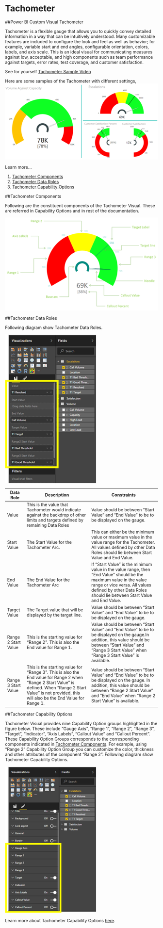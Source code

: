
# Tachometer
##Power BI Custom Visual Tachometer

Tachometer is a flexible gauge that allows you to quickly convey detailed information in a way that can be intuitively understood. Many customizable features are included to configure the look and feel as well as behavior; for example, variable start and end angles, configurable orientation, colors, labels, and axis scale.
This is an ideal visual for communicating measures against low,  acceptable, and high components such as team performance against targets, error rates, test coverage, and customer satisfaction.
 
See for yourself [Tachometer Sample Video](https://www.youtube.com/watch?v=C3OXdETbS9o)

Here are some samples of the Tachometer with different settings, 
![](images/ScreenshotBase.png)

Learn more...

1. [Tachometer Components](README.md#tachometer-components)
2. [Tachometer Data Roles](README.md#tachometer-data-roles)
3. [Tachometer Capability Options](README.md#tachometer-capability-options)

##Tachometer Components

Following are the constituent components of the Tachometer Visual. These are referred in Capability Options and in rest of the documentation.

<img src="images/TachometerComponents.png" alt="Drawing" width="600px">

##Tachometer Data Roles

Following diagram show Tachometer Data Roles.

<img src="images/TachometerDataRoles.png" alt="Drawing" width="300px">

|Data Role|Description|Constraints|
|---|---|---|
|Value| This is the value that Tachometer would indicate against the backdrop of other limits and targets defined by remaining Data Roles |Value should be between “Start Value” and “End Value” to be to be displayed on the gauge.|
|Start Value|The Start Value for the Tachometer Arc.|This can either be the minimum value or maximum value in the value range for the Tachometer. All values defined by other Data Roles should lie between Start Value and End Value.|
|End Value|The End Value for the Tachometer Arc|If “Start Value” is the minimum value in the value range, then “End Value” should be the maximum value in the value range or vice versa. All values defined by other Data Roles should lie between Start Value and End Value.|
|Target Value|The Target value that will be displayed by the target line.|Value should be between “Start Value” and “End Value” to be to be displayed on the gauge.|
|Range 2 Start Value|This is the starting value for “Range 2”. This is also the End value for Range 1.|Value should be between “Start Value” and “End Value” to be to be displayed on the gauge.In addition, this value should be between “Start Value” and “Range 3 Start Value” when “Range 3 Start Value” is available.|
|Range 3 Start Value|This is the starting value for “Range 3”. This is also the End value for Range 2 when “Range 2 Start Value” is defined. When “Range 2 Start Value” is not provided, this will also be the End Value for Range 1.|Value should be between “Start Value” and “End Value” to be to be displayed on the gauge. In addition, this value should be between “Range 2 Start Value” and “End Value” when “Range 2 Start Value” is available.|

##Tachometer Capability Options

Tachometer Visual provides nine Capability Option groups highlighted in the figure below. These include “Gauge Axis”, “Range 1”, “Range 2”, “Range 3”, “Target”, “Indicator”, “Axis Labels”, “Callout Value” and “Callout Percent”. These Capability Option Groups corresponds to the corresponding components indicated in [Tachometer Components](README.md#tachometer-components). For example, using “Range 2” Capability Option Group you can customize the color, thickness and other attributes of the component “Range 2”. 
Following diagram show Tachometer Capability Options.

<img src="images/TachometerCapabilityOptions.png" alt="Drawing" width="300px">

Learn more about Tachometer Capability Options [here](README.md#tachometer-capability-options).
